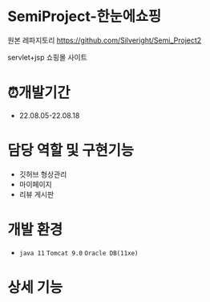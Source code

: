 # SemiProject-한눈에쇼핑
원본 레파지토리 https://github.com/Silveright/Semi_Project2

servlet+jsp 쇼핑몰 사이트

# ⏰개발기간

* 22.08.05-22.08.18

# 담당 역할 및 구현기능

* 깃허브 형상관리
* 마이페이지
* 리뷰 게시판

# 개발 환경

* `java 11` `Tomcat 9.0` `Oracle DB(11xe)`

# 상세 기능

